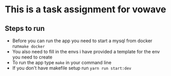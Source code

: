 # This is a task assignment for vowave

## Steps to run

- Before you can run the app you need to start a mysql from docker run`make docker`
- You also need to fill in the envs i have provided a template for the env you need to create
- To run the app type `make` in your command line
- If you don't have makefile setup run `yarn run start:dev`
